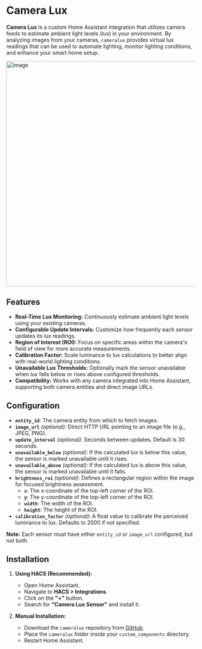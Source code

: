 # Camera Lux

**Camera Lux** is a custom Home Assistant integration that utilizes camera feeds to estimate ambient light levels (lux) in your environment. By analyzing images from your cameras, `cameralux` provides virtual lux readings that can be used to automate lighting, monitor lighting conditions, and enhance your smart home setup.

<img width="600"  alt="image" src="https://github.com/user-attachments/assets/51281257-7776-4a9e-a031-4f7a2e0d4e7a" />

## Features

- **Real-Time Lux Monitoring:** Continuously estimate ambient light levels using your existing cameras.
- **Configurable Update Intervals:** Customize how frequently each sensor updates its lux readings.
- **Region of Interest (ROI):** Focus on specific areas within the camera's field of view for more accurate measurements.
- **Calibration Factor:** Scale luminance to lux calculations to better align with real-world lighting conditions.
- **Unavailable Lux Thresholds:** Optionally mark the sensor unavailable when lux falls below or rises above configured thresholds.
- **Compatibility:** Works with any camera integrated into Home Assistant, supporting both camera entities and direct image URLs.

## Configuration

- **`entity_id`**: The camera entity from which to fetch images.
- **`image_url`** _(optional)_: Direct HTTP URL pointing to an image file (e.g., JPEG, PNG).
- **`update_interval`** _(optional)_: Seconds between updates. Default is 30 seconds.
- **`unavailable_below`** _(optional)_: If the calculated lux is below this value, the sensor is marked unavailable until it rises.
- **`unavailable_above`** _(optional)_: If the calculated lux is above this value, the sensor is marked unavailable until it falls.
- **`brightness_roi`** _(optional)_: Defines a rectangular region within the image for focused brightness assessment.
  - **`x`**: The x-coordinate of the top-left corner of the ROI.
  - **`y`**: The y-coordinate of the top-left corner of the ROI.
  - **`width`**: The width of the ROI.
  - **`height`**: The height of the ROI.
- **`calibration_factor`** _(optional)_: A float value to calibrate the perceived luminance to lux. Defaults to 2000 if not specified.

**Note:** Each sensor must have either `entity_id` or `image_url` configured, but not both.

## Installation

1. **Using HACS (Recommended):**

   - Open Home Assistant.
   - Navigate to **HACS > Integrations**.
   - Click on the **"+"** button.
   - Search for **"Camera Lux Sensor"** and install it.

2. **Manual Installation:**
   - Download the `cameralux` repository from [GitHub](https://github.com/markfrancisonly/ha-cameralux).
   - Place the `cameralux` folder inside your `custom_components` directory.
   - Restart Home Assistant.
